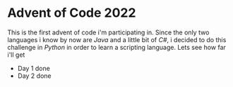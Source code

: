 # Advent of Code 2022

This is the first advent of code i'm participating in. Since the only two languages i know by now are *Java* and a little bit of *C#*, i decided to do this challenge in *Python* in order to learn a scripting language. Lets see how far i'll get

* Day 1 done
* Day 2 done
